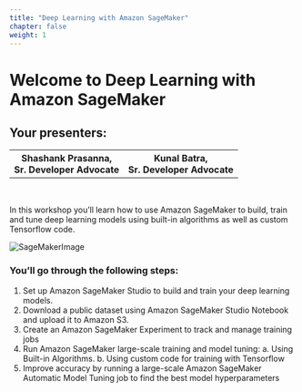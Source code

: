 ```yaml
---
title: "Deep Learning with Amazon SageMaker"
chapter: false
weight: 1
---
```


# Welcome to Deep Learning with Amazon SageMaker

## Your presenters:
<div>
<table style="width:100%">
 <tr>
   <th>Shashank Prasanna, <br> Sr. Developer Advocate</th>
   <th>Kunal Batra, <br> Sr. Developer Advocate</th>
 </tr>
</table>
</div>

<br>


In this workshop you’ll learn how to use Amazon SageMaker to build, train and tune deep learning models using built-in algorithms as well as custom Tensorflow code.

![SageMakerImage](https://sagemaker-workshop.com/images/sm-overview.png)

### You’ll go through the following steps:
1. Set up Amazon SageMaker Studio to build and train your deep learning models.
2. Download a public dataset using Amazon SageMaker Studio Notebook and upload it to Amazon S3.
3. Create an Amazon SageMaker Experiment to track and manage training jobs
4. Run Amazon SageMaker large-scale training and model tuning:
	a. Using Built-in Algorithms.
	b. Using custom code for training with Tensorflow
5. Improve accuracy by running a large-scale Amazon SageMaker Automatic Model Tuning job to find the best model hyperparameters
